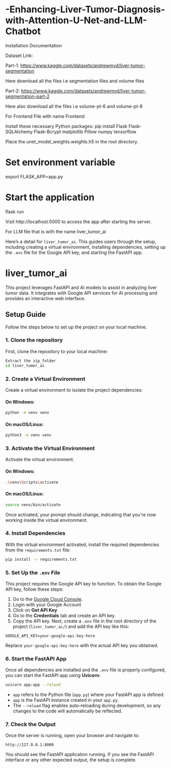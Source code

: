 # -Enhancing-Liver-Tumor-Diagnosis-with-Attention-U-Net-and-LLM-Chatbot

Installation Documentation

Dataset Link:

Part-1: https://www.kaggle.com/datasets/andrewmvd/liver-tumor-segmentation

Here download all the files i.e segmentation files and volume files 

Part-2: https://www.kaggle.com/datasets/andrewmvd/liver-tumor-segmentation-part-2

Here also download all the files i.e volume-pt-6 and volume-pt-8

For Frontend File with name Frontend 

Install these necessary Python packages:
pip install Flask Flask-SQLAlchemy Flask-Bcrypt matplotlib Pillow numpy tensorflow

Place the unet_model_weights.weights.h5 in the root directory.

# Set environment variable
export FLASK_APP=app.py

# Start the application
flask run

Visit http://localhost:5000 to access the app after starting the server.


For LLM file that is with the name liver_tumor_ai

Here’s a detail for `liver_tumor_ai`. This guides users through the setup, including creating a virtual environment, installing dependencies, setting up the `.env` file for the Google API key, and starting the FastAPI app.
# liver_tumor_ai
This project leverages FastAPI and AI models to assist in analyzing liver tumor data. It integrates with Google API services for AI processing and provides an interactive web interface.

## Setup Guide
Follow the steps below to set up the project on your local machine.

### 1. Clone the repository
First, clone the repository to your local machine:

```bash
Extract the zip_folder
cd liver_tumor_ai
```
### 2. Create a Virtual Environment
Create a virtual environment to isolate the project dependencies:

#### On Windows:
```bash
python -m venv venv
```

#### On macOS/Linux:
```bash
python3 -m venv venv
```

### 3. Activate the Virtual Environment
Activate the virtual environment.

#### On Windows:
```bash
.\venv\Scripts\activate
```

#### On macOS/Linux:
```bash
source venv/bin/activate
```
Once activated, your prompt should change, indicating that you're now working inside the virtual environment.

### 4. Install Dependencies
With the virtual environment activated, install the required dependencies from the `requirements.txt` file:

```bash
pip install -r requirements.txt
```
### 5. Set Up the `.env` File
This project requires the Google API key to function. To obtain the Google API key, follow these steps:
1. Go to the [Google Cloud Console](https://aistudio.google.com/).
2. Login with your Google Account
3. Click on **Get API Key**
4. Go to the **Credentials** tab and create an API key.
5. Copy the API key.
Next, create a `.env` file in the root directory of the project (`liver_tumor_ai/`) and add the API key like this:
```env
GOOGLE_API_KEY=your-google-api-key-here
```
Replace `your-google-api-key-here` with the actual API key you obtained.

### 6. Start the FastAPI App
Once all dependencies are installed and the `.env` file is properly configured, you can start the FastAPI app using **Uvicorn**:

```bash
uvicorn app:app --reload
```

- `app` refers to the Python file (`app.py`) where your FastAPI app is defined.
- `app` is the FastAPI instance created in your `app.py`.
- The `--reload` flag enables auto-reloading during development, so any changes to the code will automatically be reflected.

### 7. Check the Output

Once the server is running, open your browser and navigate to:
```
http://127.0.0.1:8000
```
You should see the FastAPI application running. If you see the FastAPI interface or any other expected output, the setup is complete.


